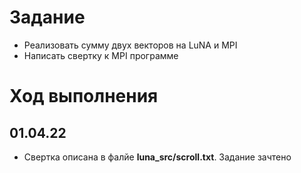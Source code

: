 # Задание

- Реализовать сумму двух векторов на LuNA и MPI
- Написать свертку к MPI программе

# Ход выполнения

## 01.04.22
- Свертка описана в фалйе **luna_src/scroll.txt**. Задание зачтено
